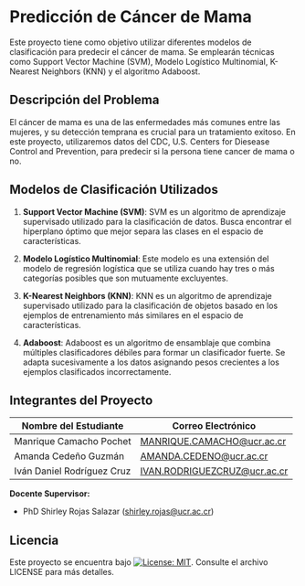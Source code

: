 # Predicción de Cáncer de Mama

Este proyecto tiene como objetivo utilizar diferentes modelos de clasificación para predecir el cáncer de mama. Se emplearán técnicas como Support Vector Machine (SVM), Modelo Logístico Multinomial, K-Nearest Neighbors (KNN) y el algoritmo Adaboost.

## Descripción del Problema

El cáncer de mama es una de las enfermedades más comunes entre las mujeres, y su detección temprana es crucial para un tratamiento exitoso. En este proyecto, utilizaremos datos del CDC, U.S. Centers for Diesease Control and Prevention, para predecir si la persona tiene cancer de mama o no. 


## Modelos de Clasificación Utilizados

1. **Support Vector Machine (SVM)**: SVM es un algoritmo de aprendizaje supervisado utilizado para la clasificación de datos. Busca encontrar el hiperplano óptimo que mejor separa las clases en el espacio de características.

2. **Modelo Logístico Multinomial**: Este modelo es una extensión del modelo de regresión logística que se utiliza cuando hay tres o más categorías posibles que son mutuamente excluyentes.

3. **K-Nearest Neighbors (KNN)**: KNN es un algoritmo de aprendizaje supervisado utilizado para la clasificación de objetos basado en los ejemplos de entrenamiento más similares en el espacio de características.

4. **Adaboost**: Adaboost es un algoritmo de ensamblaje que combina múltiples clasificadores débiles para formar un clasificador fuerte. Se adapta sucesivamente a los datos asignando pesos crecientes a los ejemplos clasificados incorrectamente.


## Integrantes del Proyecto

| Nombre del Estudiante       | Correo Electrónico                |
|-----------------------------|-----------------------------------|
| Manrique Camacho Pochet     | MANRIQUE.CAMACHO@ucr.ac.cr        |
| Amanda Cedeño Guzmán        | AMANDA.CEDENO@ucr.ac.cr           |
| Iván Daniel Rodríguez Cruz   | IVAN.RODRIGUEZCRUZ@ucr.ac.cr      |

**Docente Supervisor:**
- PhD Shirley Rojas Salazar (shirley.rojas@ucr.ac.cr)

## Licencia

Este proyecto se encuentra bajo [![License: MIT](https://img.shields.io/badge/License-MIT-yellow.svg)](https://opensource.org/licenses/MIT). Consulte el archivo LICENSE para más detalles.
